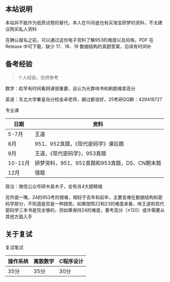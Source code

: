 ## 本站说明

本站并不能作为纸质试卷的替代，本人在10月底也有买淘宝研梦的资料，不太建议购买私人资料

在确认报名之前，可以通过这份电子资料了解953的难度以及风格，PDF 在 Release 中可下载，缺少 17、18、19 数据结构的真题答案，后续有时间补

## 备考经验

> 个人经验，仅供参考

数学：趁早有时间看网课很重要，自认为光靠啃书和刷题难拿高分

英语：东北大学秦皇岛分校金卓老师，跟过都说好，25考研QQ群：429418727

专业课

| 日期    | 资料                                          |
| ------- | --------------------------------------------- |
| 5-7月   | 王道                                          |
| 8月     | 951、952真题，《现代密码学》课后题            |
| 9月     | 王道，《现代密码学》，953真题                 |
| 10-11月 | 研梦资料，951、952真题和953真题，DS、CN期末题 |
| 12月    | 错题                                          |

政治：微信公众号研木易木子，会有肖4大题精缩

另外提一嘴，24的953考的很难，相较于去年和前年，主要变难在数据结构和密码学部分，不知道是否是一种趋势。如果按照22和23的难度来看，啃王道和现代密码学三本书是完全够的，但如果保持24的难度，要考高分（≥120）或许需要从其他方面入手

## 关于复试

复试笔试

| 操作系统 | 离散数学 | C程序设计 |
| -------- | -------- | --------- |
| 35分     | 35分     | 30分      |

